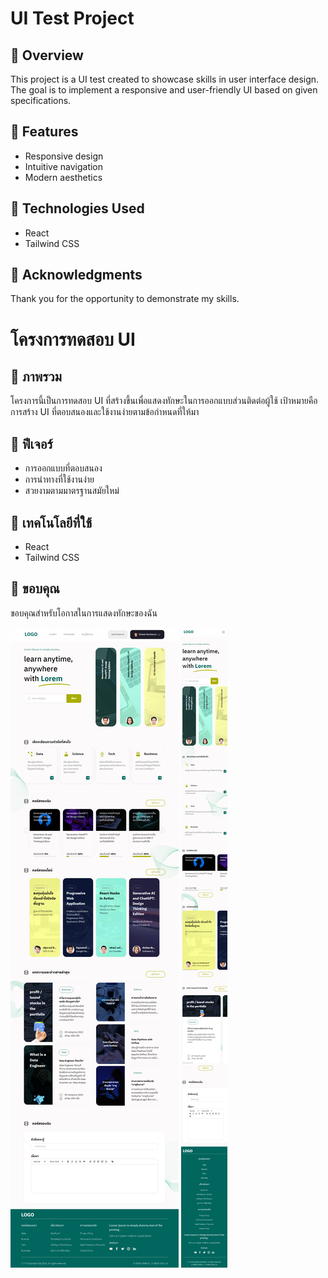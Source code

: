 # UI Test Project

## 📖 Overview
This project is a UI test created to showcase skills in user interface design. The goal is to implement a responsive and user-friendly UI based on given specifications.

## 🚀 Features
- Responsive design
- Intuitive navigation
- Modern aesthetics

## 🎨 Technologies Used
- React
- Tailwind CSS

## 🙏 Acknowledgments
Thank you for the opportunity to demonstrate my skills.

# โครงการทดสอบ UI

## 📖 ภาพรวม
โครงการนี้เป็นการทดสอบ UI ที่สร้างขึ้นเพื่อแสดงทักษะในการออกแบบส่วนติดต่อผู้ใช้ เป้าหมายคือการสร้าง UI ที่ตอบสนองและใช้งานง่ายตามข้อกำหนดที่ให้มา

## 🚀 ฟีเจอร์
- การออกแบบที่ตอบสนอง
- การนำทางที่ใช้งานง่าย
- สวยงามตามมาตรฐานสมัยใหม่

## 🎨 เทคโนโลยีที่ใช้
- React
- Tailwind CSS

## 🙏 ขอบคุณ
ขอบคุณสำหรับโอกาสในการแสดงทักษะของฉัน

![Alt text](./public/images/screencapture.png)
![Alt text](./public/images/screencapture2.png)